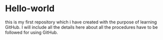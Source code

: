 # Hello-world
this is my first repository which i have created with the purpose of learning GitHub.
I will include all the details here about all the procedures have to be followed for using GitHub.

